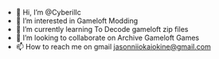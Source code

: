 - 👋 Hi, I’m @Cyberillc
- 👀 I’m interested in Gameloft Modding
- 🌱 I’m currently learning To Decode gameloft zip files
- 💞️ I’m looking to collaborate on Archive Gameloft Games
- 📫 How to reach me on gmail jasonniiokaiokine@gmail.com

<!---
Cyberillc/Cyberillc is a ✨ special ✨ repository because its `README.md` (this file) appears on your GitHub profile.
You can click the Preview link to take a look at your changes.
--->
